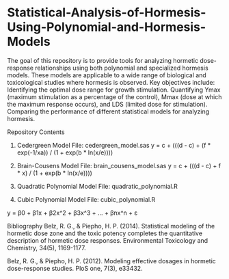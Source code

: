 # Statistical-Analysis-of-Hormesis-Using-Polynomial-and-Hormesis-Models
The goal of this repository is to provide tools for analyzing hormetic dose-response relationships using both polynomial and specialized hormesis models. These models are applicable to a wide range of biological and toxicological studies where hormesis is observed. Key objectives include: 
Identifying the optimal dose range for growth stimulation. 
Quantifying Ymax (maximum stimulation as a percentage of the control), 
Mmax (dose at which the maximum response occurs), and LDS (limited dose for stimulation). 
Comparing the performance of different statistical models for analyzing hormesis.

Repository Contents
1. Cedergreen Model
File: cedergreen_model.sas
y = c + (((d - c) + (f * exp(-1/xa)) / (1 + exp(b * ln(x/e))))

2. Brain-Cousens Model
File: brain_cousens_model.sas
y = c + (((d - c) + f * x) / (1 + exp(b * ln(x/e))))

3. Quadratic Polynomial Model
File: quadratic_polynomial.R

4. Cubic Polynomial Model
File: cubic_polynomial.R

y = β0 + β1x + β2x^2 + β3x^3 + ... + βnx^n + ε

Bibliography
Belz, R. G., & Piepho, H. P. (2014). Statistical modeling of the hormetic dose zone and the toxic potency completes the quantitative description of hormetic dose responses. Environmental Toxicology and Chemistry, 34(5), 1169-1177.

Belz, R. G., & Piepho, H. P. (2012). Modeling effective dosages in hormetic dose-response studies. PloS one, 7(3), e33432.


